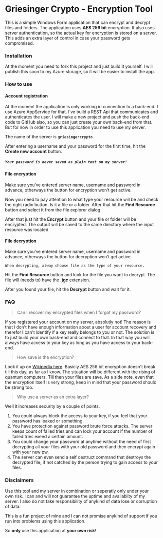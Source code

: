 # Griesinger Crypto - Encryption Tool

This is a simple Windows Form application that can encrypt and decrypt files and folders.
The application uses __AES 256 bit__ encryption. It also uses server authentication, so the actual key for encryption is stored on a server. This adds an extra layer of control in case your password gets compromised.


### Installation

At the moment you need to fork this project and just build it yourself. I will publish this soon to my Azure storage, so it will be easier to install the app.


### How to use

#### Account registration
At the moment the application is only working in connection to a back-end. I use Azure AppService for that. I've build a REST Api that communicates and authenticates the user. I will make a new project and push the back-end code to GitHub also, so you can just create your own back-end from that. 
But for now in order to use this application you need to use my server. 

The name of the server is __`griesingercrypto`__.

After entering a username and your password for the first time, hit the __Create new account__ button. 

##### `Your password is never saved as plain text on my server!`


#### File encryption
Make sure you've entered server name, username and password in advance, otherways the button for encryption won't get active.

Now you need to pay attention to what type your resource will be and check the right radio button. Is it a file or a folder. After that hit the __Find Resource__ button and select it from the file explorer dialog.

After that just hit the __Encrypt__ button and your file or folder will be encrypted. The output will be saved to the same directory where the input resource was located.


#### File decryption
Make sure you've entered server name, username and password in advance, otherways the button for decryption won't get active.

`When decrypting, alway choose file as the type of your resource.`

Hit the __Find Resource__ button and look for the file you want to decrypt. The file will (needs to) have the __.jgc__ extension.

After you found your file, hit the __Decrypt__ button and wait for it.


### FAQ

> Can I recover my encrypted files when I forgot my password?

If you registered your account on my server, absolutly not! The reason is that I don't have enough information about a user for account recovery and therefor I can't identify if a key really belongs to you or not. The solution is to just build your own back-end and connect to that. In that way you will always have access to your key as long as you have access to your back-end.

> How save is the encryption?

Look it up on [Wikipedia here](https://en.wikipedia.org/wiki/Advanced_Encryption_Standard). Basicly AES 256 bit encryption doesn't break till this day, as far as I know. The situation will be different with the rising of quantum computers. Till then your files are save. As a side note, even that the encryption itself is very strong, keep in mind that your password should be strong too.

> Why use a server as an extra layer?

Well it increases security by a couple of points.
1. You could always block the access to your key, if you feel that your password has leaked or something. 
2. You have protection against password brute force attacks. The server keeps count of failed tries and can lock your account if the number of failed tries exeed a certain amount.
3. You could change your password at anytime without the need of first decrypting all your files with your old password and then encrypt again with your new pw.
4. The server can even send a self destruct command that destroys the decrypted file, if not catched by the person trying to gain access to your files.

### Disclaimers

Use this tool and my server in combination or seperatly only under your own risk. I can and will not guarantee the uptime and availablity of my server. I also do not take responsibility of anykind of data lose or corruption of data.

This is a fun project of mine and I can not promise anykind of support if you run into problems using this application.

So __only__ use this application at __your own risk__!
